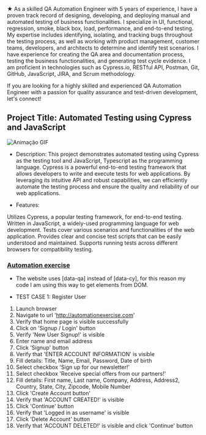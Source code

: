 &#9733; As a skilled QA Automation Engineer with 5 years of experience, I have a proven track record of designing, developing, and deploying manual and automated testing of business functionalities. I specialize in UI, functional, regression, smoke, black box, load, performance, and end-to-end testing. My expertise includes identifying, isolating, and tracking bugs throughout the testing process, as well as working with product management, customer teams, developers, and architects to determine and identify test scenarios.
I have experience for creating the QA area and documentation process, testing the business functionalities, and generating test cycle evidence. I am proficient in technologies such as Cypress.io, RESTful API, Postman, Git, GitHub, JavaScript, JIRA, and Scrum methodology.

 If you are looking for a highly skilled and experienced QA Automation Engineer with a passion for quality assurance and test-driven development, let's connect!

## Project Title: Automated Testing using Cypress and JavaScript

![Animação GIF](https://media.giphy.com/media/3ohhwuZW3cEWzJehhu/giphy.gif)

* Description:
This project demonstrates automated testing using Cypress as the testing tool and JavaScript, Typescript as the programming language. Cypress is a powerful end-to-end testing framework that allows developers to write and execute tests for web applications. By leveraging its intuitive API and robust capabilities, we can efficiently automate the testing process and ensure the quality and reliability of our web applications.

* Features:

Utilizes Cypress, a popular testing framework, for end-to-end testing.
Written in JavaScript, a widely-used programming language for web development.
Tests cover various scenarios and functionalities of the web application.
Provides clear and concise test scripts that can be easily understood and maintained.
Supports running tests across different browsers for compatibility testing.

###  [Automation exercise](https://www.automationexercise.com/)

* The website uses [data-qa] instead of [data-cy], for this reason my code I am using this way to get elements from DOM.

* TEST CASE 1: Register User
1. Launch browser
2. Navigate to url 'http://automationexercise.com'
3. Verify that home page is visible successfully
4. Click on 'Signup / Login' button
5. Verify 'New User Signup!' is visible
6. Enter name and email address
7. Click 'Signup' button
8. Verify that 'ENTER ACCOUNT INFORMATION' is visible
9. Fill details: Title, Name, Email, Password, Date of birth
10. Select checkbox 'Sign up for our newsletter!'
11. Select checkbox 'Receive special offers from our partners!'
12. Fill details: First name, Last name, Company, Address, Address2, Country, State, City, Zipcode, Mobile Number
13. Click 'Create Account button'
14. Verify that 'ACCOUNT CREATED!' is visible
15. Click 'Continue' button
16. Verify that 'Logged in as username' is visible
17. Click 'Delete Account' button
18. Verify that 'ACCOUNT DELETED!' is visible and click 'Continue' button